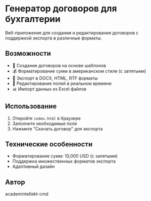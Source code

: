 # Генератор договоров для бухгалтерии

Веб-приложение для создания и редактирования договоров с поддержкой экспорта в различные форматы.

## Возможности

- 📝 Создание договоров на основе шаблонов
- 💰 Форматирование сумм в американском стиле (с запятыми)
- 📄 Экспорт в DOCX, HTML, RTF форматы
- 🔧 Редактирование полей в реальном времени
- 📊 Импорт данных из Excel файлов

## Использование

1. Откройте `index.html` в браузере
2. Заполните необходимые поля
3. Нажмите "Скачать договор" для экспорта

## Технические особенности

- Форматирование сумм: 10,000 USD (с запятыми)
- Поддержка множественных форматов экспорта
- Адаптивный дизайн

## Автор

academintellekt-cmd
